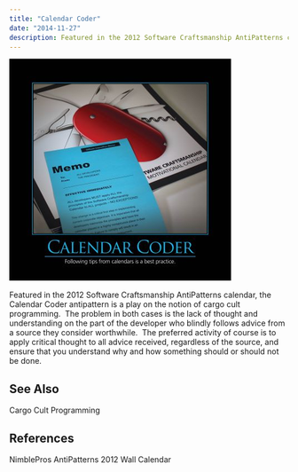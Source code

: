```yaml
---
title: "Calendar Coder"
date: "2014-11-27"
description: Featured in the 2012 Software Craftsmanship AntiPatterns calendar, the Calendar Coder antipattern is a play on the notion of cargo cult programming.
---
```


![CalendarCoder](images/calendar-coder-400x400.jpg)

Featured in the 2012 Software Craftsmanship AntiPatterns calendar, the Calendar Coder antipattern is a play on the notion of cargo cult programming.  The problem in both cases is the lack of thought and understanding on the part of the developer who blindly follows advice from a source they consider worthwhile.  The preferred activity of course is to apply critical thought to all advice received, regardless of the source, and ensure that you understand why and how something should or should not be done.

## See Also

Cargo Cult Programming

## References

NimblePros AntiPatterns 2012 Wall Calendar
